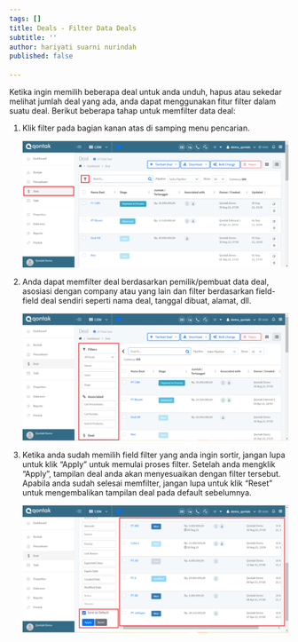 ```yaml
---
tags: []
title: Deals - Filter Data Deals
subtitle: ''
author: hariyati suarni nurindah
published: false

---
```

Ketika ingin memilih beberapa deal untuk anda unduh, hapus atau sekedar melihat jumlah deal yang ada, anda dapat menggunakan fitur filter dalam suatu deal. Berikut beberapa tahap untuk memfilter data deal:

1. Klik filter pada bagian kanan atas di samping menu pencarian.

   ![](/uploads/filterdeal1.PNG)
2. Anda dapat memfilter deal berdasarkan pemilik/pembuat data deal, asosiasi dengan company atau yang lain dan filter berdasarkan field-field deal sendiri seperti nama deal, tanggal dibuat, alamat, dll.

   ![](/uploads/filterdeal2.PNG)
3. Ketika anda sudah memilih field filter yang anda ingin sortir, jangan lupa untuk klik “Apply” untuk memulai proses filter. Setelah anda mengklik “Apply”, tampilan deal anda akan menyesuaikan dengan filter tersebut. Apabila anda sudah selesai memfilter, jangan lupa untuk klik “Reset” untuk mengembalikan tampilan deal pada default sebelumnya.

   ![](/uploads/filterdeal3.PNG)